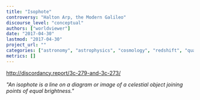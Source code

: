 ```yaml
---
title: "Isophote"
controversy: "Halton Arp, the Modern Galileo"
discourse_level: "conceptual"
authors: ["worldviewer"]
date: "2017-04-30"
lastmod: "2017-04-30"
project_url: ""
categories: ["astronomy", "astrophysics", "cosmology", "redshift", "quasars", "halton arp", "isophote"]
metrics: []
---
```


http://discordancy.report/3c-279-and-3c-273/

_"An isophote is a line on a diagram or image of a celestial object joining points of equal brightness."_